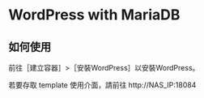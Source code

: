 WordPress with MariaDB
=========

## 如何使用
前往［建立容器］>［安裝WordPress］以安裝WordPress。

若要存取 template 使用介面，請前往 http://NAS_IP:18084
